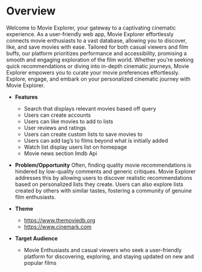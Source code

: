 # Overview

Welcome to Movie Explorer, your gateway to a captivating cinematic experience.
As a user-friendly web app, Movie Explorer effortlessly connects movie enthusiasts to a
vast database, allowing you to discover, like, and save movies with ease. Tailored for
both casual viewers and film buffs, our platform prioritizes performance and
accessibility, promising a smooth and engaging exploration of the film world. Whether
you're seeking quick recommendations or diving into in-depth cinematic journeys,
Movie Explorer empowers you to curate your movie preferences effortlessly. Explore,
engage, and embark on your personalized cinematic journey with Movie Explorer.

-	**Features**
    - Search that displays relevant movies based off query
    - Users can create accounts 
    - Users can like movies to add to lists
	- User reviews and ratings 
	- Users can create custom lists to save movies to
	- Users can add tag’s to films beyond what is initially added
	- Watch list display users list on homepage
	- Movie news section Imdb Api 

    
    
-   **Problem/Opportunity**
        Often, finding quality movie recommendations is hindered by low-quality comments and generic
        critiques. Movie Explorer addresses this by allowing users to discover realistic recommendations
        based on personalized lists they create. Users can also explore lists created by others with
        similar tastes, fostering a community of genuine film enthusiasts.

-	**Theme**
    - https://www.themoviedb.org
    - https://www.cinemark.com


-	**Target Audience**
    - Movie Enthusiasts and casual viewers who seek a user-friendly platform for discovering, exploring, and staying updated on new and popular films
